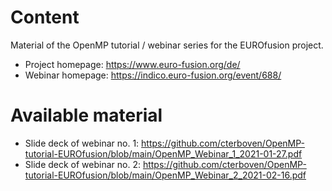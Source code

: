 # Content
Material of the OpenMP tutorial / webinar series for the EUROfusion project.
  * Project homepage: https://www.euro-fusion.org/de/
  * Webinar homepage: https://indico.euro-fusion.org/event/688/

# Available material
* Slide deck of webinar no. 1: https://github.com/cterboven/OpenMP-tutorial-EUROfusion/blob/main/OpenMP_Webinar_1_2021-01-27.pdf
* Slide deck of webinar no. 2: https://github.com/cterboven/OpenMP-tutorial-EUROfusion/blob/main/OpenMP_Webinar_2_2021-02-16.pdf
